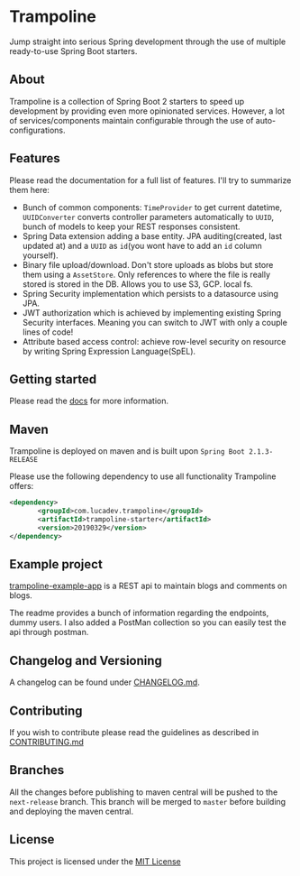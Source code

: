 # Trampoline

Jump straight into serious Spring development through the use of multiple ready-to-use Spring Boot starters.

## About

Trampoline is a collection of Spring Boot 2 starters to speed up development by providing even more opinionated services.
However, a lot of services/components maintain configurable through the use of auto-configurations.

## Features

Please read the documentation for a full list of features. I'll try to summarize them here:

- Bunch of common components: `TimeProvider` to get current datetime, `UUIDConverter` converts controller parameters automatically to `UUID`, bunch of models to keep your REST responses consistent.
- Spring Data extension adding a base entity. JPA auditing(created, last updated at) and a `UUID` as `id`(you wont have to add an `id` column yourself).
- Binary file upload/download. Don't store uploads as blobs but store them using a `AssetStore`. Only references to where the file is really stored is stored in the DB. Allows you to use S3, GCP. local fs.
- Spring Security implementation which persists to a datasource using JPA.
- JWT authorization which is achieved by implementing existing Spring Security interfaces. Meaning you can switch to JWT with only a couple lines of code!
- Attribute based access control: achieve row-level security on resource by writing Spring Expression Language(SpEL). 

## Getting started
Please read the [docs](/docs/README.md) for more information.

## Maven

Trampoline is deployed on maven and is built upon `Spring Boot 2.1.3-RELEASE`

Please use the following dependency to use all functionality Trampoline offers:
```xml
<dependency>
       <groupId>com.lucadev.trampoline</groupId>
       <artifactId>trampoline-starter</artifactId>
       <version>20190329</version>
</dependency>
```

## Example project

[trampoline-example-app](trampoline-example-app) is a REST api to maintain blogs and comments on blogs.

The readme provides a bunch of information regarding the endpoints, dummy users. I also added a PostMan collection so you can easily test the api through postman.

## Changelog and Versioning

A changelog can be found under [CHANGELOG.md](CHANGELOG.md).

## Contributing

If you wish to contribute please read the guidelines as described in [CONTRIBUTING.md](/CONTRIBUTING.md)

## Branches

All the changes before publishing to maven central will be pushed to the `next-release` branch.
This branch will be merged to `master` before building and deploying the maven central.

## License

This project is licensed under the [MIT License](/LICENSE.txt)
